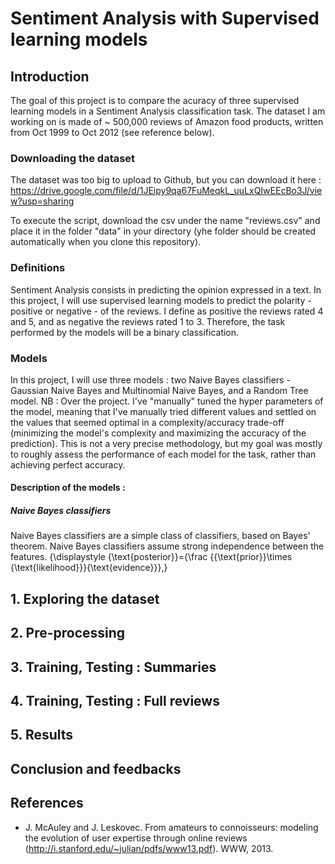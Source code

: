 # Sentiment Analysis with Supervised learning models 

## Introduction 
The goal of this project is to compare the acuracy of three supervised learning models in a Sentiment Analysis classification task. The dataset I am working on is made of ~ 500,000 reviews of Amazon food products, written from Oct 1999 to Oct 2012 (see reference below). 

### Downloading the dataset
The dataset was too big to upload to Github, but you can download it here : https://drive.google.com/file/d/1JEipy9qa67FuMeqkL_uuLxQIwEEcBo3J/view?usp=sharing

To execute the script, download the csv under the name "reviews.csv" and place it in the folder "data" in your directory (yhe folder should be created automatically when you clone this repository). 

### Definitions  
Sentiment Analysis consists in predicting the opinion expressed in a text. In this project, I will use supervised learning models to predict the polarity - positive or negative - of the reviews. 
I define as positive the reviews rated 4 and 5, and as negative the reviews rated 1 to 3. Therefore, the task performed by the models will be a binary classification. 

### Models 

In this project, I will use three models : two Naive Bayes classifiers - Gaussian Naive Bayes and Multinomial Naive Bayes, and a Random Tree model. NB : Over the project. I've "manually" tuned the hyper parameters of the model, meaning that I've manually tried different values and settled on the values that seemed optimal in a complexity/accuracy trade-off (minimizing the model's complexity and maximizing the accuracy of the prediction). This is not a very precise methodology, but my goal was mostly to roughly assess the performance of each model for the task, rather than achieving perfect accuracy. 

#### Description of the models : 
##### Naive Bayes classifiers 
Naive Bayes classifiers are a simple class of classifiers, based on Bayes' theorem. Naive Bayes classifiers assume strong independence between the features. 
{\displaystyle {\text{posterior}}={\frac {{\text{prior}}\times {\text{likelihood}}}{\text{evidence}}}\,}


## 1. Exploring the dataset



## 2. Pre-processing

## 3. Training, Testing : Summaries

## 4.  Training, Testing : Full reviews

## 5. Results 

## Conclusion and feedbacks 

## References 
- J. McAuley and J. Leskovec. From amateurs to connoisseurs: modeling the evolution of user expertise through online reviews (http://i.stanford.edu/~julian/pdfs/www13.pdf). WWW, 2013.
